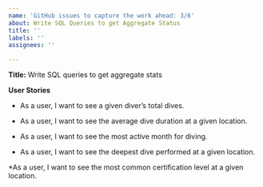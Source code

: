 ```yaml
---
name: 'GitHub issues to capture the work ahead: 3/6'
about: Write SQL Queries to get Aggregate Status
title: ''
labels: ''
assignees: ''

---
```


**Title:** Write SQL queries to get aggregate stats

**User Stories**

* As a user, I want to see a given diver’s total dives.

* As a user, I want to see the average dive duration at a given location.

* As a user, I want to see the most active month for diving.

* As a user, I want to see the deepest dive performed at a given location.

*As a user, I want to see the most common certification level at a given location.
